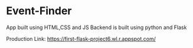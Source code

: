# Event-Finder

App built using HTML,CSS and JS 
Backend is built using python and Flask

Production Link: https://first-flask-project6.wl.r.appspot.com/
